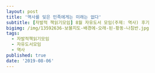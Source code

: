 ```yaml
---
layout: post
title: '역사를 잊은 민족에게는 미래는 없다'
subtitle: [자발적 책읽기모임] 8월 자유도서 모임(주제: 역사) 후기
bigimg: /img/13592636-보물지도-배경에-오래-된-황동-나침반.jpg
tags:
  - 자발적책읽기모임
  - 자유도서모임
  - 역사
published: true
date: '2019-08-06'
---
```

